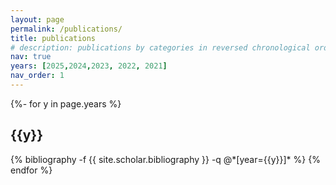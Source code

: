 ```yaml
---
layout: page
permalink: /publications/
title: publications
# description: publications by categories in reversed chronological order. 
nav: true
years: [2025,2024,2023, 2022, 2021]
nav_order: 1
---
```

<!-- _pages/publications.md -->
<div class="publications">

{%- for y in page.years %}
  <h2 class="year">{{y}}</h2>
  {% bibliography -f {{ site.scholar.bibliography }} -q @*[year={{y}}]* %}
{% endfor %}

</div>
